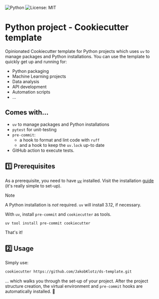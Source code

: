 ![Python](https://img.shields.io/badge/Python-3.12-blue)
![License: MIT](https://img.shields.io/badge/license-MIT-blue)

# Python project - Cookiecutter template

Opinionated Cookiecutter template for Python projects which uses `uv` to manage
packages and Python installations. You can use the template to quickly get up
and running for:

- Python packaging
- Machine Learning projects
- Data analysis
- API development
- Automation scripts
- ...

## Comes with...

- `uv` to manage packages and Python installations
- `pytest` for unit-testing
- `pre-commit`:
    - a hook to format and lint code with `ruff`
    - and a hook to keep the `uv.lock` up-to date
- GitHub action to execute tests.

## 1️⃣ Prerequisites

As a prerequisite, you need to have [`uv`](https://docs.astral.sh/uv/)
installed. Visit the installation [guide](https://docs.astral.sh/uv/getting-started/installation/)
(it's really simple to set-up).

> [!NOTE]
> A Python installation is *not* required. `uv` will install 3.12, if necessary.

With `uv`, install `pre-commit` and `cookiecutter` as tools.

```bash
uv tool install pre-commit cookiecutter
```

That's it!

## 2️⃣ Usage

Simply use:

```bash
cookiecutter https://github.com/JakobKlotz/ds-template.git
```

... which walks you through the set-up of your project. After the project 
structure creation, the virtual environment and `pre-commit` hooks are 
automatically installed. 🚀
